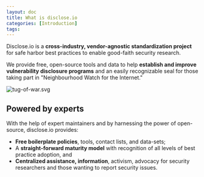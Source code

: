 ```yaml
---
layout: doc
title: What is disclose.io
categories: [Introduction]
tags: 
---
```

Disclose.io is a **cross-industry, vendor-agnostic standardization project** for safe harbor best practices to enable good-faith security research.

We provide free, open-source tools and data to help **establish and improve vulnerability disclosure programs** and an easily recognizable seal for those taking part in "Neighbourhood Watch for the Internet."

![tug-of-war.svg](/uploads/tug-of-war.svg)

## Powered by experts 

With the help of expert maintainers and by harnessing the power of open-source, disclose.io provides:

-   **Free boilerplate policies**, tools, contact lists, and data-sets;
-   A **straight-forward maturity model** with recognition of all levels of best practice adoption, and
-   **Centralized assistance, information**, activism, advocacy for security researchers and those wanting to report security issues.
